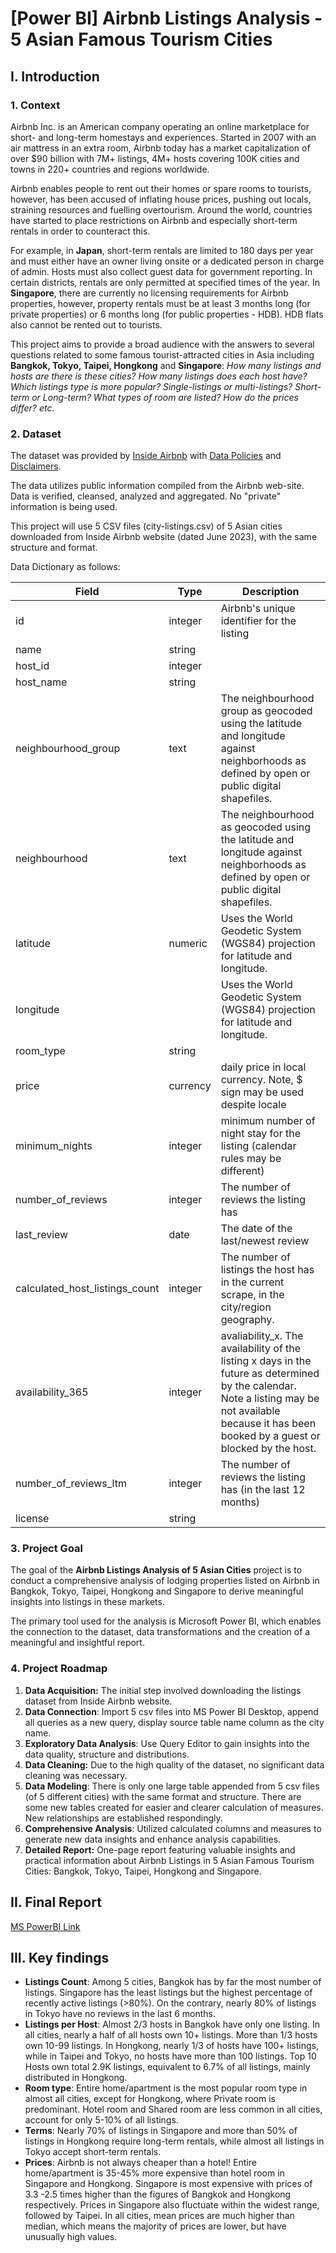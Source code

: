 # [Power BI] Airbnb Listings Analysis - 5 Asian Famous Tourism Cities

## I. Introduction

### 1. Context

Airbnb Inc. is an American company operating an online marketplace for short- and long-term homestays and experiences. Started in 2007 with an air mattress in an extra room, Airbnb today has a market capitalization of over $90 billion with 7M+ listings, 4M+ hosts covering 100K cities and towns in 220+ countries and regions worldwide. 

Airbnb enables people to rent out their homes or spare rooms to tourists, however, has been accused of inflating house prices, pushing out locals, straining resources and fuelling overtourism. Around the world, countries have started to place restrictions on Airbnb and especially short-term rentals in order to counteract this.

For example, in **Japan**, short-term rentals are limited to 180 days per year and must either have an owner living onsite or a dedicated person in charge of admin. Hosts must also collect guest data for government reporting. In certain districts, rentals are only permitted at specified times of the year. In **Singapore**, there are currently no licensing requirements for Airbnb properties, however, property rentals must be at least 3 months long (for private properties) or 6 months long (for public properties - HDB). HDB flats also cannot be rented out to tourists.

This project aims to provide a broad audience with the answers to several questions related to some famous tourist-attracted cities in Asia including **Bangkok, Tokyo, Taipei, Hongkong** and **Singapore**: *How many listings and hosts are there is these cities? How many listings does each host have? Which listings type is more popular? Single-listings or multi-listings? Short-term or Long-term? What types of room are listed? How do the prices differ? etc.*

### 2. Dataset

The dataset was provided by [Inside Airbnb](http://insideairbnb.com/get-the-data) with [Data Policies](http://insideairbnb.com/data-policies/) and [Disclaimers](http://insideairbnb.com/data-assumptions/).

The data utilizes public information compiled from the Airbnb web-site. Data is verified, cleansed, analyzed and aggregated.
No "private" information is being used. 

This project will use 5 CSV files (city-listings.csv) of 5 Asian cities downloaded from Inside Airbnb website (dated June 2023), with the same structure and format. 

Data Dictionary as follows:

| Field                          | Type     | Description                                                                                                                                                                                           |
|--------------------------------|----------|-------------------------------------------------------------------------------------------------------------------------------------------------------------------------------------------------------|
| id                             | integer  | Airbnb's unique identifier for the listing                                                                                                                                                            |
| name                           | string   |                                                                                                                                                                                                       |
| host_id                        | integer  |                                                                                                                                                                                                       |
| host_name                      | string   |                                                                                                                                                                                                       |
| neighbourhood_group            | text     | The neighbourhood group as geocoded using the latitude and longitude against neighborhoods as defined by open or public digital shapefiles.                                                           |
| neighbourhood                  | text     | The neighbourhood as geocoded using the latitude and longitude against neighborhoods as defined by open or public digital shapefiles.                                                                 |
| latitude                       | numeric  | Uses the World Geodetic System (WGS84) projection for latitude and longitude.                                                                                                                         |
| longitude                      |          | Uses the World Geodetic System (WGS84) projection for latitude and longitude.                                                                                                                         |
| room_type                      | string   |                                                                                                                                                                                                       |
| price                          | currency | daily price in local currency. Note, $ sign may be used despite locale                                                                                                                                |
| minimum_nights                 | integer  | minimum number of night stay for the listing (calendar rules may be different)                                                                                                                        |
| number_of_reviews              | integer  | The number of reviews the listing has                                                                                                                                                                 |
| last_review                    | date     | The date of the last/newest review                                                                                                                                                                    |
| calculated_host_listings_count | integer  | The number of listings the host has in the current scrape, in the city/region geography.                                                                                                              |
| availability_365               | integer  | avaliability_x. The availability of the listing x days in the future as determined by the calendar. Note a listing may be not available because it has been booked by a guest or blocked by the host. |
| number_of_reviews_ltm          | integer  | The number of reviews the listing has (in the last 12 months)                                                                                                                                         |
| license                        | string   |                                                                                                                                                                                                       |

### 3. Project Goal

The goal of the **Airbnb Listings Analysis of 5 Asian Cities** project is to conduct a comprehensive analysis of lodging properties listed on Airbnb in Bangkok, Tokyo, Taipei, Hongkong and Singapore to derive meaningful insights into listings in these markets.

The primary tool used for the analysis is Microsoft Power BI, which enables the connection to the dataset, data transformations and the creation of a meaningful and insightful report.


### 4. Project Roadmap

1. **Data Acquisition:** The initial step involved downloading the listings dataset from Inside Airbnb website.
2. **Data Connection**: Import 5 csv files into MS Power BI Desktop, append all queries as a new query, display source table name column as the city name.
3. **Exploratory Data Analysis**: Use Query Editor to gain insights into the data quality, structure and distributions.
4. **Data Cleaning:** Due to the high quality of the dataset, no significant data cleaning was necessary.
5. **Data Modeling**: There is only one large table appended from 5 csv files (of 5 different cities) with the same format and structure. There are some new tables created for easier and clearer calculation of measures. New relationships are established respondingly.
6. **Comprehensive Analysis**: Utilized calculated columns and measures to generate new data insights and enhance analysis capabilities.
7. **Detailed Report:** One-page report featuring valuable insights and practical information about Airbnb Listings in 5 Asian Famous Tourism Cities: Bangkok, Tokyo, Taipei, Hongkong and Singapore.


## II. Final Report

[MS PowerBI Link](https://app.powerbi.com/reportEmbed?reportId=7314c2cf-27de-4286-91c5-e5706b673c60&autoAuth=true&ctid=bc30914a-fec6-4dd0-adc0-5845114e6713)

## III. Key findings

- **Listings Count**: Among 5 cities, Bangkok has by far the most number of listings. Singapore has the least listings but the highest percentage of recently active listings (>80%). On the contrary, nearly 80% of listings in Tokyo have no reviews in the last 6 months.
- **Listings per Host**: Almost 2/3 hosts in Bangkok have only one listing. In all cities, nearly a half of all hosts own 10+ listings. More than 1/3 hosts own 10-99 listings. In Hongkong, nearly 1/3 of hosts have 100+ listings, while in Taipei and Tokyo, no hosts have more than 100 listings. Top 10 Hosts own total 2.9K listings, equivalent to 6.7% of all listings, mainly distributed in Hongkong.
- **Room type**: Entire home/apartment is the most popular room type in almost all cities, except for Hongkong, where Private room is predominant. Hotel room and Shared room are less common in all cities, account for only 5-10% of all listings. 
- **Terms**: Nearly 70% of listings in Singapore and more than 50% of listings in Hongkong require long-term rentals, while almost all listings in Tokyo accept short-term rentals.
- **Prices**: Airbnb is not always cheaper than a hotel! Entire home/apartment is 35-45% more expensive than hotel room in Singapore and Hongkong. Singapore is most expensive with prices of 3.3 -2.5 times higher than the figures of Bangkok and Hongkong respectively. Prices in Singapore also fluctuate within the widest range, followed by Taipei. In all cities, mean prices are much higher than median, which means the majority of prices are lower, but have unusually high values.